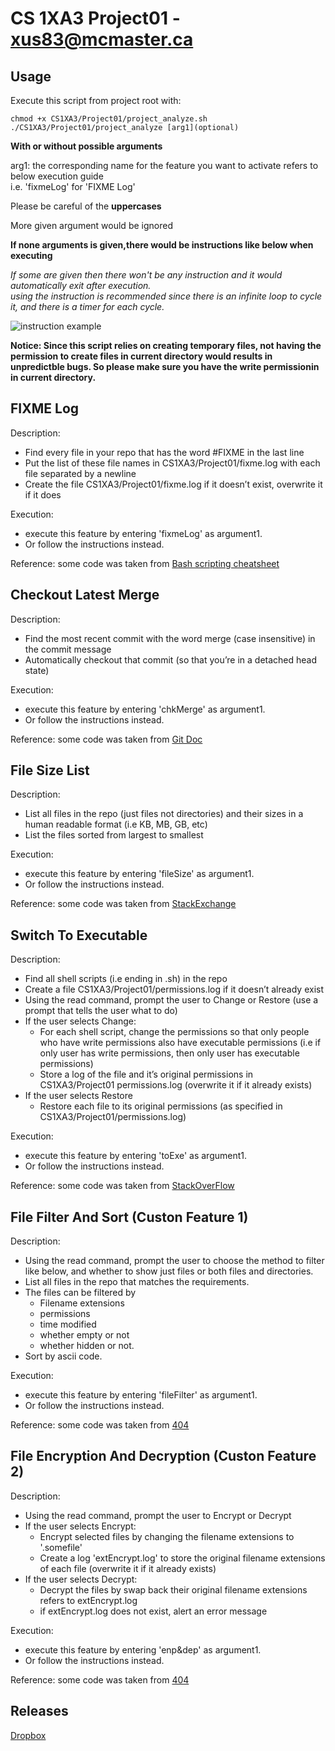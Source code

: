 # CS 1XA3 Project01 - <xus83@mcmaster.ca>
## Usage
Execute this script from project root with:
```
chmod +x CS1XA3/Project01/project_analyze.sh
./CS1XA3/Project01/project_analyze [arg1](optional)
```
**With or without possible arguments**

arg1: the corresponding name for the feature you want to activate refers to below execution guide\
i.e. 'fixmeLog' for 'FIXME Log'

Please be careful of the **uppercases**

More given argument would be ignored

**If none arguments is given,there would be instructions like below when executing**

*If some are given then there won't be any instruction and it would automatically exit after execution.*\
*using the instruction is recommended since there is an infinite loop to cycle it, and there is a timer for each cycle.*

![instruction example](https://i.loli.net/2020/02/14/4TD6rVJeyWcO7fZ.png)

**Notice: Since this script relies on creating temporary files, not having the permission to create files in current directory would results in unpredictble bugs. So please make sure you have the write permissionin in current directory.** 
##  FIXME Log
Description: 
* Find every file in your repo that has the word #FIXME in the last line
* Put the list of these file names in CS1XA3/Project01/fixme.log with each file separated by a
newline
* Create the file CS1XA3/Project01/fixme.log if it doesn’t exist, overwrite it if it does

Execution:
* execute this feature by entering 'fixmeLog' as argument1.
* Or follow the instructions instead.

Reference: some code was taken from [Bash scripting cheatsheet](https://devhints.io/bash)
## Checkout Latest Merge
Description: 
* Find the most recent commit with the word merge (case insensitive) in the commit message
* Automatically checkout that commit (so that you’re in a detached head state)

Execution: 
* execute this feature by entering 'chkMerge' as argument1. 
* Or follow the instructions instead.

Reference: some code was taken from [Git Doc](https://git-scm.com/docs)
##  File Size List
Description: 
* List all files in the repo (just files not directories) and their sizes in a human readable format (i.e
KB, MB, GB, etc)
* List the files sorted from largest to smallest

Execution:
* execute this feature by entering 'fileSize' as argument1.
* Or follow the instructions instead.

Reference: some code was taken from [StackExchange](https://unix.stackexchange.com/questions/405601/how-do-i-store-the-human-friendly-size-of-a-file-in-a-variable)
## Switch To Executable
Description: 
* Find all shell scripts (i.e ending in .sh) in the repo
* Create a file CS1XA3/Project01/permissions.log if it doesn’t already exist
* Using the read command, prompt the user to Change or Restore (use a prompt that tells the user
what to do)
* If the user selects Change:
    * For each shell script, change the permissions so that only people who have write permissions also have executable permissions (i.e if only user has write permissions, then only user has executable permissions)
    * Store a log of the file and it’s original permissions in CS1XA3/Project01 permissions.log (overwrite it if it already exists)
* If the user selects Restore
    * Restore each file to its original permissions (as specified in CS1XA3/Project01/permissions.log)

Execution:
* execute this feature by entering 'toExe' as argument1.
* Or follow the instructions instead.

Reference: some code was taken from [StackOverFlow](https://stackoverflow.com/questions/10929453/read-a-file-line-by-line-assigning-the-value-to-a-variable)
## File Filter And Sort (Custon Feature 1)
Description: 
* Using the read command, prompt the user to choose the method to filter like below, and whether to show just files or both files and directories.
* List all files in the repo that matches the requirements.
* The files can be filtered by 
    * Filename extensions
    * permissions
    * time modified
    * whether empty or not
    * whether hidden or not. 
* Sort by ascii code.

Execution:
* execute this feature by entering 'fileFilter' as argument1.
* Or follow the instructions instead.

Reference: some code was taken from [404](about:blank)
## File Encryption And Decryption (Custon Feature 2)
Description: 
* Using the read command, prompt the user to Encrypt or Decrypt 
* If the user selects Encrypt:
    * Encrypt selected files by changing the filename extensions to '.somefile'
    * Create a log 'extEncrypt.log' to store the original filename extensions of each file (overwrite it if it already exists)
* If the user selects Decrypt: 
    * Decrypt the files by swap back their original filename extensions refers to extEncrypt.log
    * if extEncrypt.log does not exist, alert an error message

Execution:
* execute this feature by entering 'enp&dep' as argument1.
* Or follow the instructions instead.

Reference: some code was taken from [404](about:blank)
## Releases
[Dropbox](https://www.dropbox.com/s/558o9f009kcr6ly/project_analyze.sh?dl=0)